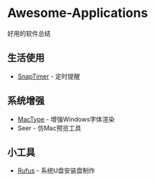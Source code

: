 # **Awesome-Applications**

好用的软件总结

## 生活使用

* [SnapTimer](https://dan.hersam.com/software/snaptimer/) - 定时提醒

## 系统增强

* [MacType](https://www.mactype.net/) - 增强Windows字体渲染
* Seer - 仿Mac预览工具

## 小工具

* [Rufus](https://rufus.ie/) - 系统U盘安装盘制作

